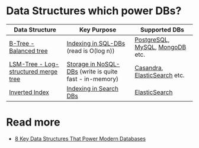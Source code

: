 # Data Structures which power DBs?

| Data Structure                                           | Key Purpose                                                                                       | Supported DBs                                                                                                                 |
|----------------------------------------------------------|---------------------------------------------------------------------------------------------------|-------------------------------------------------------------------------------------------------------------------------------|
| [B-Tree - Balanced tree](BTree.md)                       | [Indexing in SQL-DBs](../3_ScalabilityTechniques/Indexing.md) (read is O(log n))                 | [PostgreSQL, MySQL](../7_SQL-Databases/Readme.md), [MongoDB](../10_Document-Databases/MongoDB.md) etc.                        |
| [LSM-Tree - Log-structured merge tree](LSMTree.md)       | [Storage in NoSQL-DBs](../3_ScalabilityTechniques/Indexing.md) (write is quite fast - in-memory) | [Casandra](../11_WideColumn-Databases/ApacheCasandra.md), [ElasticSearch](../9_Search-Databases/ElasticSearch/Readme.md) etc. |
| [Inverted Index](../9_Search-Databases/InvertedIndex.md) | [Indexing in Search DBs](../9_Search-Databases/Readme.md)                                         | [ElasticSearch](../9_Search-Databases/ElasticSearch/Readme.md)                                                                |

# Read more
- [8 Key Data Structures That Power Modern Databases](https://www.youtube.com/watch?v=W_v05d_2RTo)